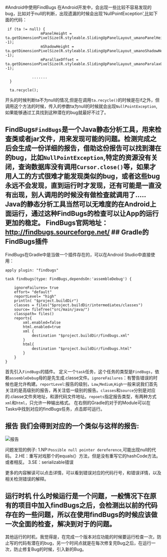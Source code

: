 #Android中使用FindBugs 在Android开发中，会出现一些比较不容易发现的bug，比如对于null的判断，出现遗漏的时候会出现'NullPointException',比如下面的代码：

```
 if (ta != null) {
                mPanelHeight = ta.getDimensionPixelSize(R.styleable.SlidingUpPanelLayout_umanoPanelHeight, -1);
                mShadowHeight = ta.getDimensionPixelSize(R.styleable.SlidingUpPanelLayout_umanoShadowHeight, -1);
                mParallaxOffset = ta.getDimensionPixelSize(R.styleable.SlidingUpPanelLayout_umanoParalaxOffset, -1);

            .......
  }

  ta.recycle();
```

开头的时候判断ta不为null的情况,但是在调用`ta.recycle()`的时候是在if之外，但调用这个方法的时候，传入的参数ta为null的时候就会出现`NullPointException`,如果能够通过工具找到这种潜在的bug就最好不过了。

## FindBugs`FindBugs`是一个Java静态分析工具，用来检查类或者jar文件，用来发现可能的问题。检测完成之后会生成一份详细的报告，借助这份报告可以找到潜在的bug，比如`NullPointException`,特定的资源没有关闭，查询数据库没有调用`Cursor.close()`等，如果才用人工的方式很难才能发现类似的bug，或者这些bug永远不会发现，直到运行时才发现，还有可能是一直没有出现，别人调用的时候没有做检查就调用了..... Java的静态分析工具当然可以无难度的在Android上面运行，通过这种FindBugs的检查可以让App的运行更加的稳定。 FindBugs官网地址：http://findbugs.sourceforge.net/ ## Gradle的FindBugs插件

FindBugs在Gradle中是当做一个插件存在的，可以在Android Studio中直接使用：

```
apply plugin: "findbugs"

task findbugs(type: FindBugs,dependsOn:'assembleDebug') {

    ignoreFailures= true
    effort= "default"
    reportLevel= "high"
    println( "$project.buildDir")
    classes = files("$project.buildDir/intermediates/classes")
    source= fileTree("src/main/java/")
    classpath= files()
    reports{
        xml.enabled=false
        html.enabled=true
        xml {
            destination "$project.buildDir/findbugs.xml"
        }
        html{
            destination "$project.buildDir/findbugs.html"
        }
    }
}
```

首先引入`FindBugs`的插件。 定义一个`task`任务，这个任务的类型是`FindBugs`，依赖`assembleDebug`母的是先生成.classe文件。`ignoreFailures`：有警告错误的时候也是允许构建。`reportLevel`:报告的级别，`Low`,`Medium`,`High`一般来说我们首先关注的是高级别的报告，再关注低一级别的报告。`classes`和`source`分别是对应的.classe文件夹地址，和源代码文件地址。`repoets`指定报告类型，有两种方式`xml`和`html`，只允许一种输出格式。 在右侧的Gradle的对于的Module可以在Tasks中找到对应的findBugs任务，点击即可运行。

## 报告 我们会得到对应的一个类似与这样的报告:

![报告](http://upload-images.jianshu.io/upload_images/22188-8e2f5375d8fdfc54.png?imageMogr2/auto-orient/strip%7CimageView2/2/w/1240)

问题发现的例子: 1.NP:`Possible null pointer dereference`,可能出现null的代码。 2.HE：重写对戏那个的equals(）方法，但是没有重写它的hashCode方法。或者相反。 3.SE：serializable错误

更多的内容解读可以点击详情，可以看到错误对应的代码行号，和错误详情，以及相关检测错误的解释。

## 运行时机 什么时候运行是一个问题，一般情况下在原有的项目中加入findBugs之后，会检测出以前的代码存在的一些问题，所以在使用findBugs的时候应该做一次全面的检查，解决到对于的问题。

其他运行的时机，我觉得是，在完成一个版本对应功能的时候要运行检查一次，防止写的代码有潜在的bug，另一个时间点就是在每次修复完Bug之后，在运行一次，防止修复Bug的时候，引入新的Bug。
